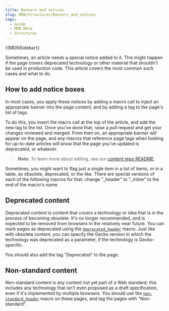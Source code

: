 ```yaml
---
title: Banners and notices
slug: MDN/Structures/Banners_and_notices
tags:
  - Guide
  - MDN Meta
  - Structures
---
```

{{MDNSidebar}}

Sometimes, an article needs a special notice added to it.
This might happen if the page covers deprecated technology or other material that shouldn't be used in production code.
This article covers the most common such cases and what to do.

## How to add notice boxes

In most cases, you apply these notices by adding a macro call to inject an appropriate banner into the page content, and by adding a tag to the page's list of tags.

To do this, you insert the macro call at the top of the article, and add the new tag to the list.
Once you've done that, raise a pull request and get your changes reviewed and merged.
From then on, an appropriate banner will appear on the page, and any macros that reference page tags when looking for up-to-date articles will know that the page you've updated is deprecated, or whatever.

> **Note:** To learn more about editing, see our [content repo README](https://github.com/mdn/content).

Sometimes, you might want to flag just a single item in a list of items, or in a table, as obsolete, deprecated, or the like.
There are special versions of each of the following macros for that; change "\_header" to "\_inline" to the end of the macro's name.

## Deprecated content

Deprecated content is content that covers a technology or idea that is in the process of becoming obsolete.
It's no longer recommended, and is expected to be removed from browsers in the relatively near future.
You can mark pages as deprecated using the [`deprecated_header`](https://github.com/mdn/yari/blob/main/kumascript/macros/Deprecated_Header.ejs) macro.
Just like with obsolete content, you can specify the Gecko version in which the technology was deprecated as a parameter, if the technology is Gecko-specific.

You should also add the tag "Deprecated" to the page.

## Non-standard content

Non-standard content is any content not yet part of a Web standard; this includes any technology that isn't even proposed as a draft specification, even if it's implemented by multiple browsers.
You should use the [`non-standard_header`](https://github.com/mdn/yari/blob/main/kumascript/macros/Non-standard_Header.ejs) macro on these pages, and tag the pages with "Non-standard".

